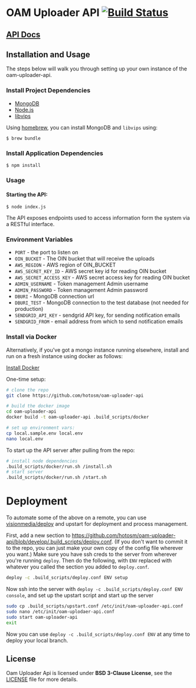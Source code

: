 # OAM Uploader API [![Build Status](https://travis-ci.org/hotosm/oam-uploader-api.svg)](https://travis-ci.org/hotosm/oam-uploader-api) 

## [API Docs](http://hotosm.github.io/oam-uploader-api/)

## Installation and Usage

The steps below will walk you through setting up your own instance of the oam-uploader-api.

### Install Project Dependencies

- [MongoDB](https://www.mongodb.org/)
- [Node.js](https://nodejs.org/)
- [libvips](https://github.com/jcupitt/libvips)

Using [homebrew](http://brew.sh/), you can install MongoDB and `libvips` using:

    $ brew bundle

### Install Application Dependencies

    $ npm install

### Usage

#### Starting the API:

    $ node index.js

The API exposes endpoints used to access information form the system via a RESTful interface.

### Environment Variables

- `PORT` - the port to listen on
- `OIN_BUCKET` - The OIN bucket that will receive the uploads
- `AWS_REGION` - AWS region of OIN_BUCKET
- `AWS_SECRET_KEY_ID` - AWS secret key id for reading OIN bucket
- `AWS_SECRET_ACCESS_KEY` - AWS secret access key for reading OIN bucket
- `ADMIN_USERNAME` - Token management Admin username
- `ADMIN_PASSWORD` - Token management Admin password
- `DBURI` - MongoDB connection url
- `DBURI_TEST` - MongoDB connection to the test database (not needed for
  production)
- `SENDGRID_API_KEY` - sendgrid API key, for sending notification emails
- `SENDGRID_FROM` - email address from which to send notification emails

### Install via Docker

Alternatively, if you've got a mongo instance running elsewhere, install and
run on a fresh instance using docker as follows:

[Install Docker](https://docs.docker.com/installation/)


One-time setup:

```sh
# clone the repo
git clone https://github.com/hotosm/oam-uploader-api

# build the docker image
cd oam-uploader-api
docker build -t oam-uploader-api .build_scripts/docker

# set up environment vars:
cp local.sample.env local.env
nano local.env
```

To start up the API server after pulling from the repo:

```sh
# install node dependencies
.build_scripts/docker/run.sh /install.sh
# start server
.build_scripts/docker/run.sh /start.sh
```

# Deployment

To automate some of the above on a remote, you can use
[visionmedia/deploy](https://github.com/visionmedia/deploy) and upstart for
deployment and process management.

First, add a new section to
https://github.com/hotosm/oam-uploader-api/blob/develop/.build_scripts/deploy.conf.
(If you don't want to commit it to the repo, you can just make your own copy of the
config file wherever you want.) Make sure you have ssh creds to the server from
wherever you're running `deploy`. Then do the following, with `ENV` replaced with
whatever you called the section you added to `deploy.conf`.

```sh
deploy -c .build_scripts/deploy.conf ENV setup
```

Now ssh into the server with `deploy -c .build_scripts/deploy.conf ENV console`,
and set up the upstart script and start up the server

```sh
sudo cp .build_scripts/upstart.conf /etc/init/oam-uploader-api.conf
sudo nano /etc/init/oam-uplodaer-api.conf
sudo start oam-uploader-api
exit
```

Now you can use `deploy -c .build_scripts/deploy.conf ENV` at any time to
deploy your local branch.

## License
Oam Uploader Api is licensed under **BSD 3-Clause License**, see the [LICENSE](LICENSE) file for more details.

